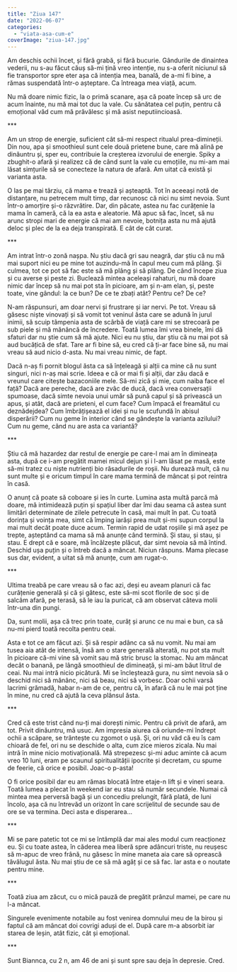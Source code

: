 ```yaml
---
title: "Ziua 147"
date: "2022-06-07"
categories: 
  - "viata-asa-cum-e"
coverImage: "ziua-147.jpg"
---
```


Am deschis ochii încet, și fără grabă, și fără bucurie. Gândurile de dinaintea vederii, nu s-au făcut căuș să-mi țină vreo intenție, nu s-a oferit niciunul să fie transportor spre eter așa că intenția mea, banală, de a-mi fi bine, a rămas suspendată într-o așteptare. Ca întreaga mea viață, acum.

Nu mă doare nimic fizic, la o primă scanare, așa că poate încep să urc de acum înainte, nu mă mai tot duc la vale. Cu sănătatea cel puțin, pentru că emoțional văd cum mă prăvălesc și mă asist neputiincioasă.

\*\*\*

Am un strop de energie, suficient cât să-mi respect ritualul prea-dimineții. Din nou, apa și smoothieul sunt cele două prietene bune, care mă alină pe dinăuntru și, sper eu, contribuie la creșterea izvorului de energie. Spiky a zbughit-o afară și realizez că de când sunt la vale cu emoțiile, nu mi-am mai lăsat simțurile să se conecteze la natura de afară. Am uitat că există și varianta asta.

O las pe mai târziu, că mama e trează și așteaptă. Tot în aceeași notă de distanțare, nu petrecem mult timp, dar recunosc că nici nu simt nevoia. Sunt într-o amorțire și-o răzvrătire. Dar, din păcate, astea nu fac curățenie la mama în cameră, că la ea asta e aleatorie. Mă apuc să fac, încet, să nu arunc stropi mari de energie că mai am nevoie, botnița asta nu mă ajută deloc și plec de la ea deja transpirată. E cât de cât curat.

\*\*\*

Am intrat într-o zonă nașpa. Nu știu dacă gri sau neagră, dar știu că nu mă mai suport nici eu pe mine tot auzindu-mă în capul meu cum mă plâng. Și culmea, tot ce pot să fac este să mă plâng și să plâng. De când începe ziua și cu averse și peste zi. Buclează mintea aceleași rahaturi, nu mă doare nimic dar încep să nu mai pot sta în picioare, am și n-am elan, și, peste toate, vine gândul: la ce bun? De ce te zbați atât? Pentru ce? De ce?

N-am răspunsuri, am doar nervi și frustrare și iar nervi. Pe tot. Vreau să găsesc niște vinovați și să vomit tot veninul ăsta care se adună în jurul inimii, să scuip tâmpenia asta de scârbă de viață care mi se strecoară pe sub piele și mă mănâncă de încredere. Toată lumea îmi vrea binele, îmi dă sfaturi dar nu știe cum să mă ajute. Nici eu nu știu, dar știu că nu mai pot să aud bucățică de sfat. Tare ar fi bine să, eu cred că ți-ar face bine să, nu mai vreau să aud nicio d-asta. Nu mai vreau nimic, de fapt.

Dacă n-aș fi pornit blogul ăsta ca să înțeleagă și alții ca mine că nu sunt singuri, nici n-aș mai scrie. Ideea e că or mai fi și alții, dar zău dacă e vreunul care citește bazaconiile mele. Să-mi zică și mie, cum naiba face el față? Dacă are pereche, dacă are zvâc de ducă, dacă vrea conversații spumoase, dacă simte nevoia unui umăr să pună capul și să privească un apus, și atât, dacă are prieteni, el cum face? Cum împacă el freamătul cu deznădejdea? Cum îmbrățișează el idei și nu le scufundă în abisul disperării? Cum nu geme în interior când se gândește la varianta azilului? Cum nu geme, când nu are asta ca variantă?

\*\*\*

Știu că mă hazardez dar restul de energie pe care-l mai am în dimineața asta, după ce i-am pregătit mamei micul dejun și i l-am lăsat pe masă, este să-mi tratez cu niște nutrienți bio răsadurile de roșii. Nu durează mult, că nu sunt multe și e oricum timpul în care mama termină de mâncat și pot reintra în casă.

O anunț că poate să coboare și ies în curte. Lumina asta multă parcă mă doare, mă intimidează puțin și spațiul liber dar îmi dau seama că astea sunt limitări determinate de zilele petrecute în casă, mai mult în pat. Cu toată dorința și voința mea, simt că împing iarăși prea mult și-mi supun corpul la mai mult decât poate duce acum. Termin rapid de udat roșiile și mă așez pe trepte, așteptând ca mama să mă anunțe când termină. Și stau, și stau, și stau. E drept că e soare, mă încălzește plăcut, dar simt nevoia să mă întind. Deschid ușa puțin și o întreb dacă a mâncat. Niciun răspuns. Mama plecase sus dar, evident, a uitat să mă anunțe, cum am rugat-o.

\*\*\*

Ultima treabă pe care vreau să o fac azi, deși eu aveam planuri că fac curățenie generală și că și gătesc, este să-mi scot florile de soc și de salcâm afară, pe terasă, să le iau la puricat, că am observat câteva molii într-una din pungi. 

Da, sunt molii, așa că trec prin toate, curăț și arunc ce nu mai e bun, ca să nu-mi pierd toată recolta pentru ceai. 

Asta e tot ce am făcut azi. Și să respir adânc ca să nu vomit. Nu mai am tusea aia atât de intensă, însă am o stare generală alterată, nu pot sta mult în picioare că-mi vine să vomit sau mă stric brusc la stomac. Nu am mâncat decât o banană, pe lângă smoothieul de dimineață, și mi-am băut litrul de ceai. Nu mai intră nicio picătură. Mi se încleștează gura, nu simt nevoia să o deschid nici să mănânc, nici să beau, nici să vorbesc. Doar ochii varsă lacrimi grămadă, habar n-am de ce, pentru că, în afară că nu le mai pot ține în mine, nu cred că ajută la ceva plânsul ăsta.

\*\*\*

Cred că este trist când nu-ți mai dorești nimic. Pentru că privit de afară, am tot. Privit dinăuntru, mă usuc. Am impresia aiurea că oriunde-mi îndrept ochii a scăpare, se trântește cu zgomot o ușă. Și, ori nu văd că eu îs cam chioară de fel, ori nu se deschide o alta, cum zice mieros zicala. Nu mai intră în mine nicio motivațională. Mă strepezesc și-mi aduc aminte că acum vreo 10 luni, eram pe scaunul spiritualității ipocrite și decretam, cu spume de feerie, că orice e posibil. Joac-o p-asta!

O fi orice posibil dar eu am rămas blocată între etaje-n lift și e vineri seara. Toată lumea a plecat în weekend iar eu stau să număr secundele. Numai că mintea mea perversă bagă și un concediu prelungit, fără plată, de luni încolo, așa că nu întrevăd un orizont în care scrijelitul de secunde sau de ore se va termina. Deci asta e disperarea…

\*\*\*

Mi se pare patetic tot ce mi se întâmplă dar mai ales modul cum reacționez eu. Și cu toate astea, în căderea mea liberă spre adâncuri triste, nu reușesc să m-apuc de vreo frână, nu găsesc în mine maneta aia care să oprească tăvălugul ăsta. Nu mai știu de ce să mă agăț și ce să fac. Iar asta e o noutate pentru mine.

\*\*\*

Toată ziua am zăcut, cu o mică pauză de pregătit prânzul mamei, pe care nu l-a mâncat.

Singurele evenimente notabile au fost venirea domnului meu de la birou și faptul că am mâncat doi covrigi aduși de el. După care m-a absorbit iar starea de leșin, atât fizic, cât și emoțional.

\*\*\*

Sunt Biannca, cu 2 n, am 46 de ani și sunt spre sau deja în depresie. Cred.
